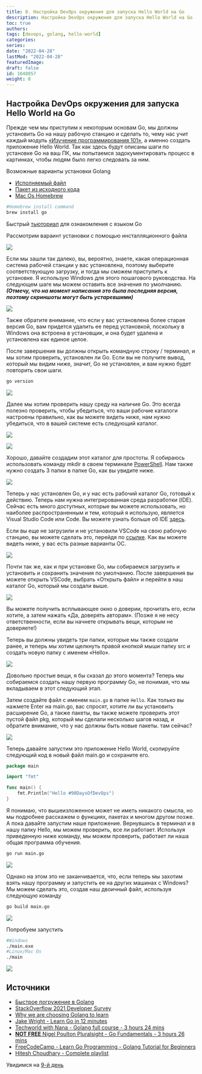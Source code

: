 ```yaml
---
title: 8. Настройка DevOps окружения для запуска Hello World на Go
description: Настройка DevOps окружения для запуска Hello World на Go
toc: true
authors:
tags: [devops, golang, hello-world]
categories:
series:
date: "2022-04-28"
lastMod: "2022-04-28"
featuredImage:
draft: false
id: 1048857
weight: 8
---
```


## Настройка DevOps окружения для запуска Hello World на Go

Прежде чем мы приступим к некоторым основам Go, мы должны установить Go на нашу рабочую станцию и сделать то, чему нас учит каждый модуль [«Изучение программирования 101»](https://www.udemy.com/course/programming-101/), а именно создать приложение Hello World. Так как здесь будут описаны шаги по установке Go на ваш ПК, мы попытаемся задокументировать процесс в картинках, чтобы людям было легко следовать за ним.

Возможные варианты установки Golang

- [Исполняемый файл](https://go.dev/dl/)
- [Пакет из исходного кода](https://golang.org/doc/install/source#environment-variables)
- [Mac Os Homebrew](https://formulae.brew.sh/formula/go)

```bash
#Homebrew install command
brew install go
```

Быстрый [тьюториал](https://go.dev/tour/welcome/1) для ознакомления с языком Go

Рассмотрим вараинт установки с помощью инсталляционного файла

![](Day8_Go1.ru.png?v1)

Если мы зашли так далеко, вы, вероятно, знаете, какая операционная система рабочей станции у вас установлена, поэтому выберите соответствующую загрузку, и тогда мы сможем приступить к установке. Я использую Windows для этого пошагового руководства. На следующем шаге мы можем оставить все значения по умолчанию. ***(Отмечу, что на момент написания это была последняя версия, поэтому скриншоты могут быть устаревшими)***

![](Day8_Go2.ru.png?v1)

Также обратите внимание, что если у вас установлена более старая версия Go, вам придется удалить ее перед установкой, поскольку в Windows она встроена в установщик, и она будет удалена и установлена как единое целое.

После завершения вы должны открыть командную строку / терминал, и мы хотим проверить, установлен ли Go. Если вы не получите вывод, который мы видим ниже, значит, Go не установлен, и вам нужно будет повторить свои шаги.

```bash
go version
```

![](Day8_Go3.ru.png?v1)

Далее мы хотим проверить нашу среду на наличие Go. Это всегда полезно проверить, чтобы убедиться, что ваши рабочие каталоги настроены правильно, как вы можете видеть ниже, нам нужно убедиться, что в вашей системе есть следующий каталог.

![](Day8_Go4.ru.png?v1)

![](Day8_Go5.ru.png?v1)

Хорошо, давайте создадим этот каталог для простоты. Я собираюсь использовать команду mkdir в своем терминале [PowerShell](https://docs.microsoft.com/ru-ru/powershell/). Нам также нужно создать 3 папки в папке Go, как вы увидите ниже.

![](Day8_Go6.ru.png?v1)

Теперь у нас установлен Go, и у нас есть рабочий каталог Go, готовый к действию. Теперь нам нужна интегрированная среда разработки (IDE). Сейчас есть много доступных, которые вы можете использовать, но наиболее распространенным и тем, который я использую, является Visual Studio Code или Code. Вы можете узнать больше об IDE [здесь](https://www.youtube.com/watch?v=vUn5akOlFXQ).

Если вы еще не загрузили и не установили VSCode на свою рабочую станцию, вы можете сделать это, перейдя по [ссылке](https://code.visualstudio.com/download). Как вы можете видеть ниже, у вас есть разные варианты ОС.

![](Day8_Go7.ru.png?v1)

Почти так же, как и при установке Go, мы собираемся загрузить и установить и сохранить значения по умолчанию. После завершения вы можете открыть VSCode, выбрать «Открыть файл» и перейти в наш каталог Go, который мы создали выше.

![](Day8_Go8.ru.png?v1)

Вы можете получить всплывающее окно о доверии, прочитать его, если хотите, а затем нажать «Да, доверять авторам». (Позже я не несу ответственности, если вы начнете открывать вещи, которым не доверяете!)

Теперь вы должны увидеть три папки, которые мы также создали ранее, и теперь мы хотим щелкнуть правой кнопкой мыши папку src и создать новую папку с именем «Hello».

![](Day8_Go9.ru.png?v1)

Довольно простые вещи, я бы сказал до этого момента? Теперь мы собираемся создать нашу первую программу Go, не понимая, что мы вкладываем в этот следующий этап.

Затем создайте файл с именем `main.go` в папке `Hello`. Как только вы нажмете Enter на main.go, вас спросят, хотите ли вы установить расширение Go, а также пакеты, вы также можете проверить этот пустой файл pkg, который мы сделали несколько шагов назад, и обратите внимание, что у нас должны быть новые пакеты. там сейчас?

![](Day8_Go10.ru.png?v1)

Теперь давайте запустим это приложение Hello World, скопируйте следующий код в новый файл main.go и сохраните его.

```go
package main

import "fmt"

func main() {
    fmt.Println("Hello #90DaysOfDevOps")
}
```

Я понимаю, что вышеизложенное может не иметь никакого смысла, но мы подробнее расскажем о функциях, пакетах и многом другом позже. А пока давайте запустим наше приложение. Вернувшись в терминал и в нашу папку Hello, мы можем проверить, все ли работает. Используя приведенную ниже команду, мы можем проверить, работает ли наша общая программа обучения.

```bash
go run main.go
```

![](Day8_Go11.ru.png?v1)

Однако на этом это не заканчивается, что, если теперь мы захотим взять нашу программу и запустить ее на других машинах с Windows? Мы можем сделать это, создав наш двоичный файл, используя следующую команду

```bash
go build main.go
```

![](Day8_Go12.ru.png?v1)

Попробуем запустить

```bash
#Windows
./main.exe
#Linux/Mac Os
./main
```

![](Day8_Go13.ru.png?v1)

## Источники

- [Быстрое погружение в Golang](https://go.dev/tour/welcome/1)
- [StackOverflow 2021 Developer Survey](https://insights.stackoverflow.com/survey/2021)
- [Why we are choosing Golang to learn](https://www.youtube.com/watch?v=7pLqIIAqZD4&t=9s)
- [Jake Wright - Learn Go in 12 minutes](https://www.youtube.com/watch?v=C8LgvuEBraI&t=312s)
- [Techworld with Nana - Golang full course - 3 hours 24 mins](https://www.youtube.com/watch?v=yyUHQIec83I)
- [**NOT FREE** Nigel Poulton Pluralsight - Go Fundamentals - 3 hours 26 mins](https://www.pluralsight.com/courses/go-fundamentals)
- [FreeCodeCamp -  Learn Go Programming - Golang Tutorial for Beginners](https://www.youtube.com/watch?v=YS4e4q9oBaU&t=1025s)
- [Hitesh Choudhary - Complete playlist](https://www.youtube.com/playlist?list=PLRAV69dS1uWSR89FRQGZ6q9BR2b44Tr9N)

Увидимся на [9-й день](../day09)
